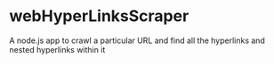 # webHyperLinksScraper
A node.js app to crawl a particular URL and find all the hyperlinks and nested hyperlinks within it
